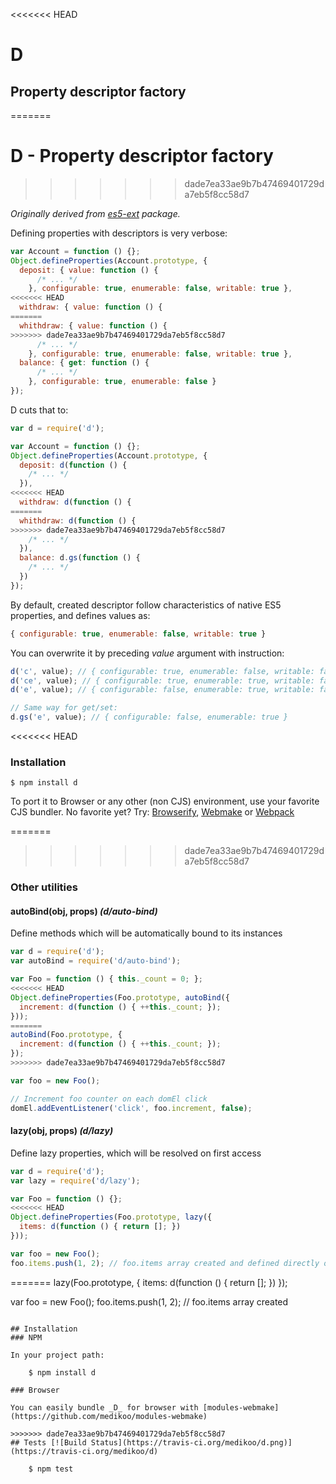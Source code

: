 <<<<<<< HEAD
# D
## Property descriptor factory
=======
# D - Property descriptor factory
>>>>>>> dade7ea33ae9b7b47469401729da7eb5f8cc58d7

_Originally derived from [es5-ext](https://github.com/medikoo/es5-ext) package._

Defining properties with descriptors is very verbose:

```javascript
var Account = function () {};
Object.defineProperties(Account.prototype, {
  deposit: { value: function () {
      /* ... */
    }, configurable: true, enumerable: false, writable: true },
<<<<<<< HEAD
  withdraw: { value: function () {
=======
  whithdraw: { value: function () {
>>>>>>> dade7ea33ae9b7b47469401729da7eb5f8cc58d7
      /* ... */
    }, configurable: true, enumerable: false, writable: true },
  balance: { get: function () {
      /* ... */
    }, configurable: true, enumerable: false }
});
```

D cuts that to:

```javascript
var d = require('d');

var Account = function () {};
Object.defineProperties(Account.prototype, {
  deposit: d(function () {
    /* ... */
  }),
<<<<<<< HEAD
  withdraw: d(function () {
=======
  whithdraw: d(function () {
>>>>>>> dade7ea33ae9b7b47469401729da7eb5f8cc58d7
    /* ... */
  }),
  balance: d.gs(function () {
    /* ... */
  })
});
```

By default, created descriptor follow characteristics of native ES5 properties, and defines values as:

```javascript
{ configurable: true, enumerable: false, writable: true }
```

You can overwrite it by preceding _value_ argument with instruction:
```javascript
d('c', value); // { configurable: true, enumerable: false, writable: false }
d('ce', value); // { configurable: true, enumerable: true, writable: false }
d('e', value); // { configurable: false, enumerable: true, writable: false }

// Same way for get/set:
d.gs('e', value); // { configurable: false, enumerable: true }
```

<<<<<<< HEAD
### Installation

	$ npm install d
	
To port it to Browser or any other (non CJS) environment, use your favorite CJS bundler. No favorite yet? Try: [Browserify](http://browserify.org/), [Webmake](https://github.com/medikoo/modules-webmake) or [Webpack](http://webpack.github.io/)

=======
>>>>>>> dade7ea33ae9b7b47469401729da7eb5f8cc58d7
### Other utilities

#### autoBind(obj, props) _(d/auto-bind)_

Define methods which will be automatically bound to its instances

```javascript
var d = require('d');
var autoBind = require('d/auto-bind');

var Foo = function () { this._count = 0; };
<<<<<<< HEAD
Object.defineProperties(Foo.prototype, autoBind({
  increment: d(function () { ++this._count; });
}));
=======
autoBind(Foo.prototype, {
  increment: d(function () { ++this._count; });
});
>>>>>>> dade7ea33ae9b7b47469401729da7eb5f8cc58d7

var foo = new Foo();

// Increment foo counter on each domEl click
domEl.addEventListener('click', foo.increment, false);
```

#### lazy(obj, props) _(d/lazy)_

Define lazy properties, which will be resolved on first access

```javascript
var d = require('d');
var lazy = require('d/lazy');

var Foo = function () {};
<<<<<<< HEAD
Object.defineProperties(Foo.prototype, lazy({
  items: d(function () { return []; })
}));

var foo = new Foo();
foo.items.push(1, 2); // foo.items array created and defined directly on foo
```

=======
lazy(Foo.prototype, {
  items: d(function () { return []; })
});

var foo = new Foo();
foo.items.push(1, 2); // foo.items array created
```

## Installation
### NPM

In your project path:

	$ npm install d

### Browser

You can easily bundle _D_ for browser with [modules-webmake](https://github.com/medikoo/modules-webmake)

>>>>>>> dade7ea33ae9b7b47469401729da7eb5f8cc58d7
## Tests [![Build Status](https://travis-ci.org/medikoo/d.png)](https://travis-ci.org/medikoo/d)

	$ npm test
